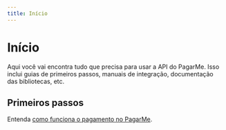 ```yaml
---
title: Início
---
```


# Início

Aqui você vai encontra tudo que precisa para usar a API do PagarMe. Isso inclui guias de primeiros passos, manuais de integração, documentação das bibliotecas, etc.

## Primeiros passos

Entenda [como funciona o pagamento no PagarMe](/guides/payment-flow).
